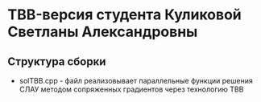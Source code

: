 # TBB-версия студента Куликовой Светланы Александровны

## Структура сборки

- solTBB.cpp - файл реализовывает параллельные функции решения СЛАУ методом сопряженных градиентов через технологию TBB
